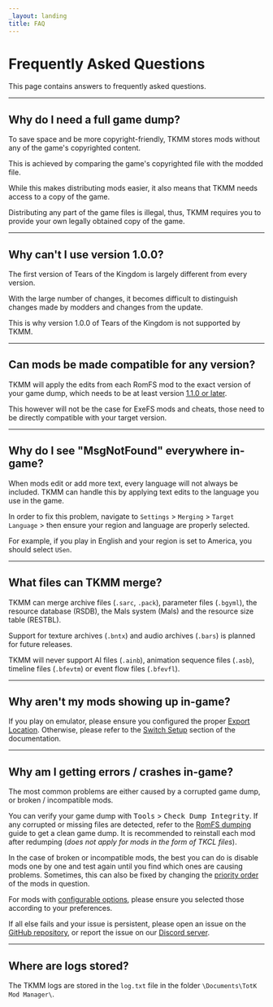 ```yaml
---
_layout: landing
title: FAQ
---
```


# Frequently Asked Questions

This page contains answers to frequently asked questions.

---

## Why do I need a full game dump?

To save space and be more copyright-friendly, TKMM stores mods without any of the game's copyrighted content.

This is achieved by comparing the game's copyrighted file with the modded file.

While this makes distributing mods easier, it also means that TKMM needs access to a copy of the game.

Distributing any part of the game files is illegal, thus, TKMM requires you to provide your own legally obtained copy of the game.

---

## Why can't I use version 1.0.0?

The first version of Tears of the Kingdom is largely different from every version.

With the large number of changes, it becomes difficult to distinguish changes made by modders and changes from the update.

This is why version 1.0.0 of Tears of the Kingdom is not supported by TKMM.

---

## Can mods be made compatible for any version?

TKMM will apply the edits from each RomFS mod to the exact version of your game dump, which needs to be at least version [1.1.0 or later](#why-cant-i-use-version-100).

This however will not be the case for ExeFS mods and cheats, those need to be directly compatible with your target version.

---

## Why do I see "MsgNotFound" everywhere in-game?

When mods edit or add more text, every language will not always be included. TKMM can handle this by applying text edits to the language you use in the game.

In order to fix this problem, navigate to `Settings` > `Merging` > `Target Language` > then ensure your region and language are properly selected.

For example, if you play in English and your region is set to America, you should select `USen`.

---

## What files can TKMM merge?

TKMM can merge archive files (`.sarc`, `.pack`), parameter files (`.bgyml`), the resource database (RSDB), the Mals system (Mals) and the resource size table (RESTBL).

Support for texture archives (`.bntx`) and audio archives (`.bars`) is planned for future releases.

TKMM will never support AI files (`.ainb`), animation sequence files (`.asb`), timeline files (`.bfevtm`) or event flow files (`.bfevfl`).

---

## Why aren't my mods showing up in-game?

If you play on emulator, please ensure you configured the proper [Export Location](https://tkmm.org/docs/using-mods/#emulator-setup). Otherwise, please refer to the [Switch Setup](https://tkmm.org/docs/using-mods/#switch-setup) section of the documentation.

---

## Why am I getting errors / crashes in-game?

The most common problems are either caused by a corrupted game dump, or broken / incompatible mods.

You can verify your game dump with <kbd><samp>Tools</samp></kbd> &gt; <kbd><samp>Check Dump Integrity</samp></kbd>. If any corrupted or missing files are detected, refer to the [RomFS dumping](https://zeldamods.org/wiki/Help:Dumping_games#Switch) guide to get a clean game dump. It is recommended to reinstall each mod after redumping (*does not apply for mods in the form of TKCL files*).

In the case of broken or incompatible mods, the best you can do is disable mods one by one and test again until you find which ones are causing problems. Sometimes, this can also be fixed by changing the [priority order](https://tkmm.org/docs/using-mods/#ordering-mods) of the mods in question.

For mods with [configurable options](https://tkmm.org/docs/using-mods/#configuring-mod-options), please ensure you selected those according to your preferences.

If all else fails and your issue is persistent, please open an issue on the [GitHub repository](https://github.com/TKMM-Team/Tkmm/issues/new), or report the issue on our [Discord server](https://discord.gg/BbVXenRFVc).

---

## Where are logs stored?

The TKMM logs are stored in the `log.txt` file in the folder `\Documents\TotK Mod Manager\`.

